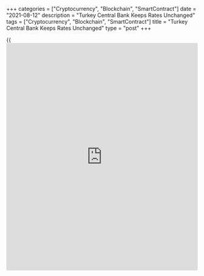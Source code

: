 +++
categories = ["Cryptocurrency", "Blockchain", "SmartContract"]
date = "2021-08-12"
description = "Turkey Central Bank Keeps Rates Unchanged"
tags = ["Cryptocurrency", "Blockchain", "SmartContract"]
title = "Turkey Central Bank Keeps Rates Unchanged"
type = "post"
+++

{{<iframe id="large-banner" src="https://www.bounty.group/#slide=19.0" width="100%" height="600" scrolling="no" style="border: 0px solid rgb(216, 221, 230); border-radius: 3px;">}}

Turkey's central bank kept its key interest rates unchanged, as widely
expected, as inflation continued to remain high.

The Monetary Policy Committee of the Central Bank of the Republic of
Turkey governed by Sahap Kavcioglu, decided to hold the key one-week
repo rate at 19.00 percent.

The bank had last lifted the interest rates by 200 basis points at the
March meeting under the leadership of former governor Naci Agbal.

Taking into account the high levels of inflation and inflation
expectations, the current tight monetary [policy](https://www.fintechee.com/policy/) stance will be
maintained decisively until the significant fall in the Inflation
Report's forecast path is achieved, the bank said in a statement.

In July, consumer price inflation surged to 19 percent from 17.5 percent
in the previous month, driven by higher food and housing inflation.

"The [policy](https://www.fintechee.com/policy/) rate will continue to be determined at a level above
inflation to maintain a strong disinflationary effect until strong
indicators point to a permanent fall in inflation and the medium-term 5
percent target is reached," the bank added.

An easing cycle is unlikely to commence until late this year when
inflation looks set to fall sharply as the effects of previous falls in
the lira start to unwind and Governor Kavcioglu looks to fulfil the
president's desire, said Jason Tuvey, an economist at Capital Economics.

The committee observed that domestic economic activity remains strong in
the third quarter, with the help of robust external demand.

For comments and feedback [contact](https://www.playgroundfx.com/contact/): editorial@rtt[news](https://www.letsplayfx.com/blog/forex-news-website/).com

[Economic News][1]

 **What parts of the world are seeing the best (and worst) economic
performances lately? Click[here][2] to check out our [Econ Scorecard][2]
and find out! See up-to-the-moment [ranking](https://www.playgroundfx.com/blog/crypto-exchange-ranking/)s for the best and worst
performers in [GDP][3], [unemployment rate][4], [inflation][5] and much
more.**

   1. www.rtt[news](https://www.letsplayfx.com/blog/forex-news-website/).com/Content/EconomicNews.aspx
   2. www.rtt[news](https://www.letsplayfx.com/blog/forex-news-website/).com/economic-scorecard/world-rank/industrial-production/highest-performance.aspx
   3. www.rtt[news](https://www.letsplayfx.com/blog/forex-news-website/).com/economic-scorecard/world-rank/GDP/highest-performance.aspx
   4. www.rtt[news](https://www.letsplayfx.com/blog/forex-news-website/).com/economic-scorecard/world-rank/unemployment-rate/lowest-performance.aspx
   5. www.rtt[news](https://www.letsplayfx.com/blog/forex-news-website/).com/economic-scorecard/world-rank/CPI/highest-performance.aspx